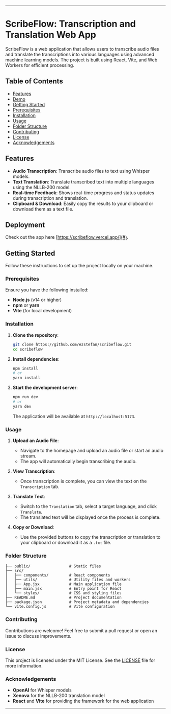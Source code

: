 
---

# ScribeFlow: Transcription and Translation Web App

ScribeFlow is a web application that allows users to transcribe audio files and translate the transcriptions into various languages using advanced machine learning models. The project is built using React, Vite, and Web Workers for efficient processing.

## Table of Contents
- [Features](#features)
- [Demo](#demo)
- [Getting Started](#getting-started)
- [Prerequisites](#prerequisites)
- [Installation](#installation)
- [Usage](#usage)
- [Folder Structure](#folder-structure)
- [Contributing](#contributing)
- [License](#license)
- [Acknowledgements](#acknowledgements)

## Features

- **Audio Transcription**: Transcribe audio files to text using Whisper models.
- **Text Translation**: Translate transcribed text into multiple languages using the NLLB-200 model.
- **Real-time Feedback**: Shows real-time progress and status updates during transcription and translation.
- **Clipboard & Download**: Easily copy the results to your clipboard or download them as a text file.

## Deployment

Check out the app here [https://scribeflow.vercel.app/](#).

## Getting Started

Follow these instructions to set up the project locally on your machine.

### Prerequisites

Ensure you have the following installed:

- **Node.js** (v14 or higher)
- **npm** or **yarn**
- **Vite** (for local development)

### Installation

1. **Clone the repository**:

    ```bash
    git clone https://github.com/ezstefan/scribeflow.git
    cd scribeflow
    ```

2. **Install dependencies**:

    ```bash
    npm install
    # or
    yarn install
    ```

3. **Start the development server**:

    ```bash
    npm run dev
    # or
    yarn dev
    ```

    The application will be available at `http://localhost:5173`.

### Usage

1. **Upload an Audio File**:
   - Navigate to the homepage and upload an audio file or start an audio stream.
   - The app will automatically begin transcribing the audio.

2. **View Transcription**:
   - Once transcription is complete, you can view the text on the `Transcription` tab.

3. **Translate Text**:
   - Switch to the `Translation` tab, select a target language, and click `Translate`.
   - The translated text will be displayed once the process is complete.

4. **Copy or Download**:
   - Use the provided buttons to copy the transcription or translation to your clipboard or download it as a `.txt` file.

### Folder Structure

```
├── public/                 # Static files
├── src/
│   ├── components/         # React components
│   ├── utils/              # Utility files and workers
│   ├── App.jsx             # Main application file
│   ├── main.jsx            # Entry point for React
│   └── styles/             # CSS and styling files
├── README.md               # Project documentation
├── package.json            # Project metadata and dependencies
└── vite.config.js          # Vite configuration
```

### Contributing

Contributions are welcome! Feel free to submit a pull request or open an issue to discuss improvements.

### License

This project is licensed under the MIT License. See the [LICENSE](LICENSE) file for more information.

### Acknowledgements

- **OpenAI** for Whisper models
- **Xenova** for the NLLB-200 translation model
- **React** and **Vite** for providing the framework for the web application

---

